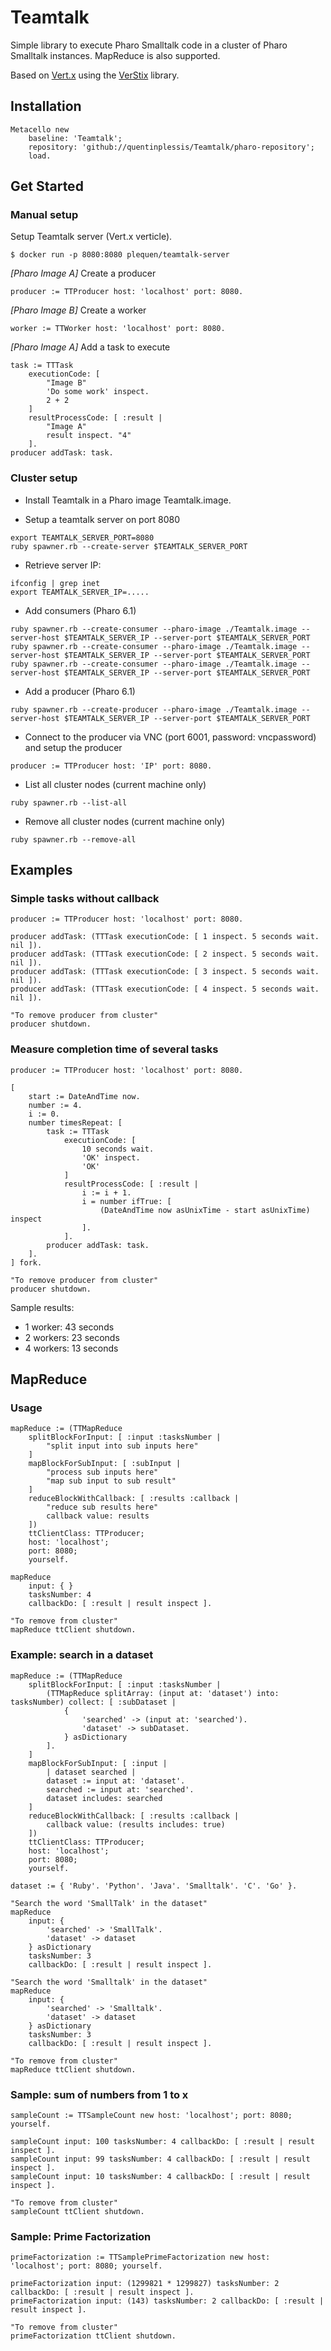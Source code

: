 # Teamtalk

Simple library to execute Pharo Smalltalk code in a cluster of Pharo Smalltalk instances.
MapReduce is also supported.

Based on [Vert.x](http://vertx.io/) using the [VerStix](https://github.com/mumez/VerStix) library.

## Installation

```smalltalk
Metacello new
    baseline: 'Teamtalk';
    repository: 'github://quentinplessis/Teamtalk/pharo-repository';
    load.
```

## Get Started

### Manual setup

Setup Teamtalk server (Vert.x verticle).

```
$ docker run -p 8080:8080 plequen/teamtalk-server
```

*[Pharo Image A]* Create a producer

```smalltalk
producer := TTProducer host: 'localhost' port: 8080.
```

*[Pharo Image B]* Create a worker

```smalltalk
worker := TTWorker host: 'localhost' port: 8080.
```

*[Pharo Image A]* Add a task to execute

```smalltalk
task := TTTask
	executionCode: [
		"Image B"
		'Do some work' inspect.
		2 + 2
	]
	resultProcessCode: [ :result |
		"Image A"
		result inspect. "4"
	].
producer addTask: task.
```

### Cluster setup

- Install Teamtalk in a Pharo image Teamtalk.image.

- Setup a teamtalk server on port 8080

```
export TEAMTALK_SERVER_PORT=8080
ruby spawner.rb --create-server $TEAMTALK_SERVER_PORT
```
- Retrieve server IP: 

```
ifconfig | grep inet
export TEAMTALK_SERVER_IP=.....
```

- Add consumers (Pharo 6.1)

```
ruby spawner.rb --create-consumer --pharo-image ./Teamtalk.image --server-host $TEAMTALK_SERVER_IP --server-port $TEAMTALK_SERVER_PORT
ruby spawner.rb --create-consumer --pharo-image ./Teamtalk.image --server-host $TEAMTALK_SERVER_IP --server-port $TEAMTALK_SERVER_PORT
ruby spawner.rb --create-consumer --pharo-image ./Teamtalk.image --server-host $TEAMTALK_SERVER_IP --server-port $TEAMTALK_SERVER_PORT
```

- Add a producer (Pharo 6.1)

```
ruby spawner.rb --create-producer --pharo-image ./Teamtalk.image --server-host $TEAMTALK_SERVER_IP --server-port $TEAMTALK_SERVER_PORT
```
- Connect to the producer via VNC (port 6001, password: vncpassword) and setup the producer

```smalltalk
producer := TTProducer host: 'IP' port: 8080.
```

- List all cluster nodes (current machine only)

```
ruby spawner.rb --list-all
```

- Remove all cluster nodes (current machine only)

```
ruby spawner.rb --remove-all
```

## Examples

### Simple tasks without callback

```smalltalk
producer := TTProducer host: 'localhost' port: 8080.

producer addTask: (TTTask executionCode: [ 1 inspect. 5 seconds wait. nil ]).
producer addTask: (TTTask executionCode: [ 2 inspect. 5 seconds wait. nil ]).
producer addTask: (TTTask executionCode: [ 3 inspect. 5 seconds wait. nil ]).
producer addTask: (TTTask executionCode: [ 4 inspect. 5 seconds wait. nil ]).

"To remove producer from cluster"
producer shutdown.
```

### Measure completion time of several tasks

```smalltalk
producer := TTProducer host: 'localhost' port: 8080.

[
	start := DateAndTime now.
	number := 4.
	i := 0.
	number timesRepeat: [
  		task := TTTask
			executionCode: [
			  	10 seconds wait.
				'OK' inspect.
				'OK'
	  		]
	  		resultProcessCode: [ :result |
				i := i + 1.
				i = number ifTrue: [ 
					(DateAndTime now asUnixTime - start asUnixTime) inspect
				].
	  		].
  		producer addTask: task.
	].
] fork.

"To remove producer from cluster"
producer shutdown.
```

Sample results:

- 1 worker: 43 seconds
- 2 workers: 23 seconds
- 4 workers: 13 seconds

## MapReduce

### Usage

```smalltalk
mapReduce := (TTMapReduce
	splitBlockForInput: [ :input :tasksNumber | 
		"split input into sub inputs here"
	]
	mapBlockForSubInput: [ :subInput | 
		"process sub inputs here"
		"map sub input to sub result"
	]
	reduceBlockWithCallback: [ :results :callback |
		"reduce sub results here"
		callback value: results
	])
	ttClientClass: TTProducer;
	host: 'localhost';
	port: 8080;
	yourself.

mapReduce
	input: { }
	tasksNumber: 4
	callbackDo: [ :result | result inspect ].

"To remove from cluster"
mapReduce ttClient shutdown.
```

### Example: search in a dataset

```smalltalk
mapReduce := (TTMapReduce
	splitBlockForInput: [ :input :tasksNumber | 
		(TTMapReduce splitArray: (input at: 'dataset') into: tasksNumber) collect: [ :subDataset |
			{
				'searched' -> (input at: 'searched').
				'dataset' -> subDataset.
			} asDictionary
		].
	]
	mapBlockForSubInput: [ :input | 
		| dataset searched |
		dataset := input at: 'dataset'.
		searched := input at: 'searched'.
		dataset includes: searched
	]
	reduceBlockWithCallback: [ :results :callback |
		callback value: (results includes: true)
	])
	ttClientClass: TTProducer;
	host: 'localhost';
	port: 8080;
	yourself.

dataset := { 'Ruby'. 'Python'. 'Java'. 'Smalltalk'. 'C'. 'Go' }.

"Search the word 'SmallTalk' in the dataset"
mapReduce
	input: {
		'searched' -> 'SmallTalk'.
		'dataset' -> dataset
	} asDictionary
	tasksNumber: 3
	callbackDo: [ :result | result inspect ].

"Search the word 'Smalltalk' in the dataset"
mapReduce
	input: {
		'searched' -> 'Smalltalk'.
		'dataset' -> dataset
	} asDictionary
	tasksNumber: 3
	callbackDo: [ :result | result inspect ].

"To remove from cluster"
mapReduce ttClient shutdown.
```

### Sample: sum of numbers from 1 to x

```smalltalk
sampleCount := TTSampleCount new host: 'localhost'; port: 8080; yourself.

sampleCount input: 100 tasksNumber: 4 callbackDo: [ :result | result inspect ].
sampleCount input: 99 tasksNumber: 4 callbackDo: [ :result | result inspect ].
sampleCount input: 10 tasksNumber: 4 callbackDo: [ :result | result inspect ].

"To remove from cluster"
sampleCount ttClient shutdown.
```

### Sample: Prime Factorization

```smalltalk
primeFactorization := TTSamplePrimeFactorization new host: 'localhost'; port: 8080; yourself.

primeFactorization input: (1299821 * 1299827) tasksNumber: 2 callbackDo: [ :result | result inspect ].
primeFactorization input: (143) tasksNumber: 2 callbackDo: [ :result | result inspect ].

"To remove from cluster"
primeFactorization ttClient shutdown.
```

